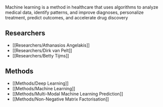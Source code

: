 

Machine learning is a method in healthcare that uses algorithms to analyze medical data, identify patterns, and improve diagnoses, personalize treatment, predict outcomes, and accelerate drug discovery

## Researchers

  - [[Researchers/Athanasios Angelakis]]
  - [[Researchers/Dirk van Pelt]]
  - [[Researchers/Betty Tijms]]
 
## Methods

  - [[Methods/Deep Learning]]
  - [[Methods/Machine Learning]]
  - [[Methods/Multi-Modal Machine Learning Prediction]]
  - [[Methods/Non-Negative Matrix Factorisation]]
